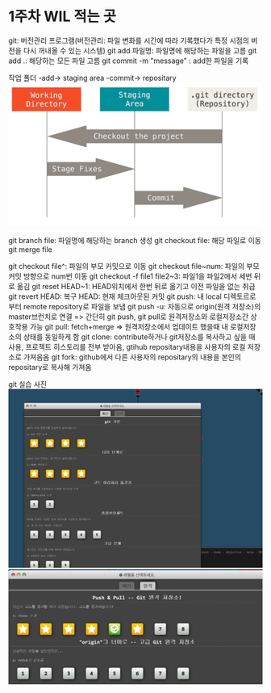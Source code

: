 # 1주차 WIL 적는 곳
git: 버전관리 프로그램(버전관리: 파일 변화를 시간에 따라 기록했다가 특정 시점의 버전을 다시 꺼내올 수 있는 시스템)
git add 파일명: 파일명에 해당하는 파일을 고름
git add .: 해당하는 모든 파일 고름
git commit -m "message" : add한 파일을 기록

작업 폴더  -add->  staging area -commit-> repositary
![alt text](image.png)

git branch file: 파일명에 해당하는 branch 생성
git checkout file: 해당 파일로 이동
git merge file

git checkout file^: 파일의 부모 커밋으로 이동
git checkout file~num: 파일의 부모 커밋 방향으로 num번 이동
git checkout -f file1 file2~3: 파일1을 파일2에서 세번 뒤로 옮김 
git reset HEAD~1: HEAD위치에서 한번 뒤로 옮기고 이전 파일을 없는 취급
git revert HEAD: 복구
HEAD: 현재 체크아웃된 커밋
git push: 내 local 디렉토르로 부터 remote repository로 파일을 보냄
git push -u: 자동으로 origin(원격 저장소)의 master브런치로 연결 => 간단히 git push, git pull로 원격저장소와 로컬저장소간 상호작용 가능
git pull: fetch+merge => 원격저장소에서 업데이트 했을때 내 로컬저장소의 상태를 동일하게 함
git clone: contribute하거나 git저장소를 복사하고 싶을 때 사용, 프로젝트 히스토리를 전부 받아옴, gtihub repositary내용을 사용자의 로컬 저장소로 가져옴옴
git fork: github에서 다른 사용자의 repositary의 내용을 본인의 repositary로 복사해 가져옴

git 실습 사진
![alt text](실습1.png)
![alt text](실습2.png)